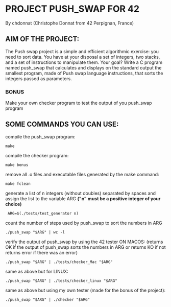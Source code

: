 # PROJECT PUSH_SWAP FOR 42
By chdonnat (Christophe Donnat from 42 Perpignan, France)

## AIM OF THE PROJECT:

The Push swap project is a simple and efficient algorithmic exercise:
you need to sort data.
You have at your disposal a set of integers, two stacks,
and a set of instructions to manipulate them.
Your goal? Write a C program named push_swap that calculates
and displays on the standard output the smallest program,
made of Push swap language instructions, that sorts the integers passed as parameters.
### BONUS
Make your own checker program to test the output of you push_swap program

## SOME COMMANDS YOU CAN USE:

compile the push_swap program:

	make
 
compile the checker program:

	make bonus
 
remove all .o files and executable files generated by the make command:

	make fclean

generate a list of n integers (without doubles) separated by spaces
and assign the list to the variable ARG **("n" must be a positive integer of your choice)**

	 ARG=$(./tests/test_generator n)

count the number of steps used by push_swap to sort the numbers in ARG

	./push_swap "$ARG" | wc -l

verify the output of push_swap by using the 42 tester ON MACOS:
(returns OK if the output of push_swap sorts the numbers in ARG
or returns KO if not
returns error if there was an error)

	./push_swap "$ARG" | ./tests/checker_Mac "$ARG"

 same as above but for LINUX:

	./push_swap "$ARG" | ./tests/checker_linux "$ARG"

 same as above but using my own tester (made for the bonus of the project):

	./push_swap "$ARG" | ./checker "$ARG"
